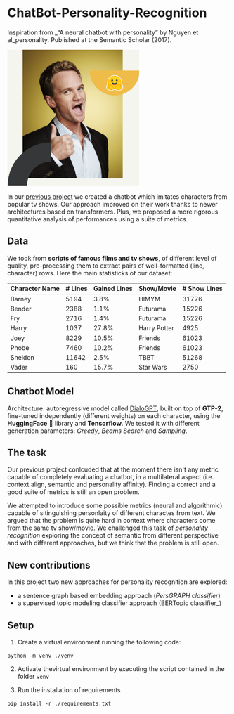 # __ChatBot-Personality-Recognition__

Inspiration from _“A neural chatbot with personality” by Nguyen et al_personality. Published at the Semantic Scholar (2017).

<img src="images/Barney.png" alt="Barney" width=300 />

In our [previous project](https://github.com/VTonelli/BarneyBot) we created a chatbot which imitates characters from popular tv shows. Our approach improved on their work thanks to newer architectures based on transformers. Plus, we proposed a more rigorous quantitative analysis of performances using a suite of metrics.

## __Data__

We took from __scripts of famous films and tv shows__, of different level of quality, pre-processing them to extract pairs of well-formatted (line, character) rows. Here the main statisticks of our dataset:

| Character Name  | # Lines | Gained Lines  | Show/Movie   | # Show Lines |
| --------------- | ------- | ------------- | ------------ | ------------ |
| Barney          | 5194    | 3.8%          | HIMYM        | 31776        |
| Bender          | 2388    | 1.1%          | Futurama     | 15226        |
| Fry             | 2716    | 1.4%          | Futurama     | 15226        |
| Harry           | 1037    | 27.8%         | Harry Potter |  4925        |
| Joey            | 8229    | 10.5%         | Friends      | 61023        |
| Phobe           | 7460    | 10.2%         | Friends      | 61023        |
| Sheldon         | 11642   | 2.5%          | TBBT         | 51268        |
| Vader           | 160     | 15.7%         | Star Wars    |  2750        |

## __Chatbot Model__

Architecture: autoregressive model called [DialoGPT](https://arxiv.org/pdf/1911.00536.pdf), built on top of __GTP-2__, fine-tuned independently (different weights) on each character, using the __HuggingFace__ 🤗 library and __Tensorflow__. We tested it with different generation parameters: _Greedy_, _Beams Search_ and _Sampling_.

## __The task__

Our previous project conlcuded that at the moment there isn't any metric capable of completely evaluating a chatbot, in a multilateral aspect (i.e. context align, semantic and personality affinity). Finding a correct and a good suite of metrics is still an open problem.

We attempted to introduce some possible metrics (neural and algorithmic) capable of sitinguishing personlaity of different charactes from text. We argued that the problem is quite hard in context where characters come from the same tv show/movie. We challenged this task of _personality recognition_ exploring the concept of semantic from different perspective and with different approaches, but we think that the problem is still open.

## __New contributions__

In this project two new approaches for personality recognition are explored:

* a sentence graph based embedding approach (_PersGRAPH classifier_)
* a supervised topic modeling classifier approach (BERTopic classifier_)

## __Setup__

1. Create a virtual environment running the following code:

```
python -m venv ./venv
```

2. Activate thevirtual environment by executing the script contained in the folder `venv`

3. Run the installation of requirements

```
pip install -r ./requirements.txt
```
